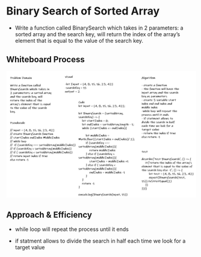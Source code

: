 # Binary Search of Sorted Array

* Write a function called BinarySearch which takes in 2 parameters: a sorted array and the search key, will return the index of the array’s element that is equal to the value of the search key.

## Whiteboard Process

![array-binary-search](./img/array-binary-search.PNG)

## Approach & Efficiency

* while loop will repeat the process until it ends

* if statment allows to divide the search in half each time we look for a target value
